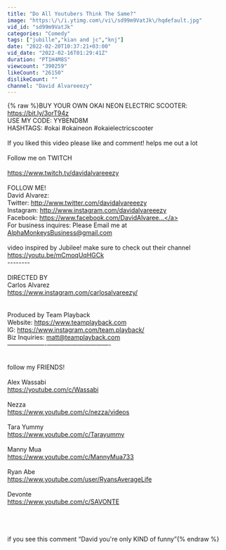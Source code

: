 ```yaml
---
title: "Do All Youtubers Think The Same?"
image: "https:\/\/i.ytimg.com\/vi\/sd99m9VatJk\/hqdefault.jpg"
vid_id: "sd99m9VatJk"
categories: "Comedy"
tags: ["jubille","kian and jc","knj"]
date: "2022-02-20T10:37:21+03:00"
vid_date: "2022-02-16T01:29:41Z"
duration: "PT1H4M8S"
viewcount: "390259"
likeCount: "26150"
dislikeCount: ""
channel: "David Alvareeezy"
---
```

{% raw %}BUY YOUR OWN OKAI NEON ELECTRIC SCOOTER: <a rel="nofollow" target="blank" href="https://bit.ly/3orT94z">https://bit.ly/3orT94z</a><br />USE MY CODE: YYBEND8M<br />HASHTAGS: #okai #okaineon #okaielectricscooter<br /><br />If you liked this video please like and comment! helps me out a lot <br /><br />Follow me on TWITCH<br /><br /><a rel="nofollow" target="blank" href="https://www.twitch.tv/davidalvareeezy">https://www.twitch.tv/davidalvareeezy</a><br /><br />FOLLOW ME!<br />David Alvarez: <br />Twitter: <a rel="nofollow" target="blank" href="http://www.twitter.com/davidalvareeezy">http://www.twitter.com/davidalvareeezy</a><br />Instagram: <a rel="nofollow" target="blank" href="http://www.instagram.com/davidalvareeezy">http://www.instagram.com/davidalvareeezy</a><br />Facebook: <a rel="nofollow" target="blank" href="https://www.facebook.com/DavidAlvaree...">https://www.facebook.com/DavidAlvaree...</a><br />For business inquires: Please Email me at AlphaMonkeysBusiness@gmail.com<br /><br />video inspired by Jubilee! make sure to check out their channel<br /><a rel="nofollow" target="blank" href="https://youtu.be/mCmoqUqHGCk">https://youtu.be/mCmoqUqHGCk</a><br />--------<br /><br />DIRECTED BY<br />Carlos Alvarez<br /><a rel="nofollow" target="blank" href="https://www.instagram.com/carlosalvareezy/">https://www.instagram.com/carlosalvareezy/</a><br /><br /><br />Produced by Team Playback<br />Website: <a rel="nofollow" target="blank" href="https://www.teamplayback.com">https://www.teamplayback.com</a><br />IG: <a rel="nofollow" target="blank" href="https://www.instagram.com/team.playback/">https://www.instagram.com/team.playback/</a><br />Biz Inquiries: matt@teamplayback.com<br />——————-——————————-<br /><br /><br />follow my FRIENDS!<br /><br />Alex Wassabi<br /><a rel="nofollow" target="blank" href="https://youtube.com/c/Wassabi">https://youtube.com/c/Wassabi</a><br /><br />Nezza<br /><a rel="nofollow" target="blank" href="https://www.youtube.com/c/nezza/videos">https://www.youtube.com/c/nezza/videos</a><br /><br />Tara Yummy<br /><a rel="nofollow" target="blank" href="https://www.youtube.com/c/Tarayummy">https://www.youtube.com/c/Tarayummy</a><br /><br />Manny Mua<br /><a rel="nofollow" target="blank" href="https://www.youtube.com/c/MannyMua733">https://www.youtube.com/c/MannyMua733</a><br /><br />Ryan Abe<br /><a rel="nofollow" target="blank" href="https://www.youtube.com/user/RyansAverageLife">https://www.youtube.com/user/RyansAverageLife</a><br /><br />Devonte<br /><a rel="nofollow" target="blank" href="https://www.youtube.com/c/SAVONTE">https://www.youtube.com/c/SAVONTE</a><br /><br /><br /><br /><br />if you see this comment “David you're only KIND of funny”{% endraw %}
